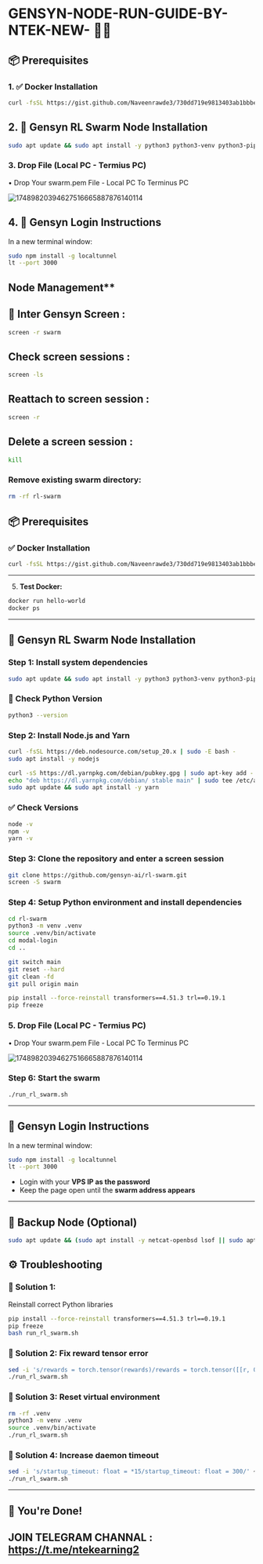 # GENSYN-NODE-RUN-GUIDE-BY-NTEK-NEW- 💖💖

## 📦 Prerequisites

### 1. ✅ Docker Installation

```bash
curl -fsSL https://gist.github.com/Naveenrawde3/730dd719e9813403ab1bbbebda2c5ce9/raw -o install_docker.sh && chmod +x install_docker.sh && ./install_docker.sh

```

## 2. 🧠  Gensyn RL Swarm Node Installation

```bash
sudo apt update && sudo apt install -y python3 python3-venv python3-pip curl wget screen git lsof && python3 --version && curl -fsSL https://deb.nodesource.com/setup_20.x | sudo -E bash - && sudo apt install -y nodejs && curl -sS https://dl.yarnpkg.com/debian/pubkey.gpg | sudo apt-key add - && echo "deb https://dl.yarnpkg.com/debian/ stable main" | sudo tee /etc/apt/sources.list.d/yarn.list > /dev/null && sudo apt update && sudo apt install -y yarn && node -v && npm -v && yarn -v && rm -rf rl-swarm && git clone https://github.com/gensyn-ai/rl-swarm.git && screen -S swarm -dm bash -c 'cd rl-swarm && python3 -m venv .venv && source .venv/bin/activate && cd modal-login && cd .. && git switch main && git reset --hard && git clean -fd && git pull origin main && pip install --force-reinstall transformers==4.51.3 trl==0.19.1 && pip freeze && echo "⚠️ 20 seconds pause: Please upload your swarm.pem file..." && sleep 20 && ./run_rl_swarm.sh' && sleep 2 && screen -r swarm

```

### 3. Drop File (Local PC - Termius PC)

 • Drop Your swarm.pem File - Local PC To Terminus PC
 
![17489820394627516665887876140114](https://github.com/user-attachments/assets/06fde5a8-fa7f-42ab-851c-81e69ff37bf3)


##  4. 🔐 Gensyn Login Instructions

In a new terminal window:

```bash
sudo npm install -g localtunnel
lt --port 3000
```


## Node Management**
  
## 🔄 Inter Gensyn Screen :

```bash
screen -r swarm
```

## Check screen sessions :

```bash
screen -ls
```

## Reattach to screen session :

```bash
screen -r
```

## Delete a screen session :

```bash
kill
```

### Remove existing swarm directory:

```bash
rm -rf rl-swarm
```

## 📦 Prerequisites

### ✅ Docker Installation

```bash
curl -fsSL https://gist.github.com/Naveenrawde3/730dd719e9813403ab1bbbebda2c5ce9/raw -o install_docker.sh && chmod +x install_docker.sh && ./install_docker.sh

```

---

5. **Test Docker:**

```bash
docker run hello-world
docker ps
```

---

## 🧠 Gensyn RL Swarm Node Installation

### Step 1: Install system dependencies

```bash
sudo apt update && sudo apt install -y python3 python3-venv python3-pip curl wget screen git lsof
```

### 🐍 Check Python Version

```bash
python3 --version
```

### Step 2: Install Node.js and Yarn

```bash
curl -fsSL https://deb.nodesource.com/setup_20.x | sudo -E bash -
sudo apt install -y nodejs

curl -sS https://dl.yarnpkg.com/debian/pubkey.gpg | sudo apt-key add -
echo "deb https://dl.yarnpkg.com/debian/ stable main" | sudo tee /etc/apt/sources.list.d/yarn.list > /dev/null
sudo apt update && sudo apt install -y yarn
```

### ✅ Check Versions

```bash
node -v
npm -v
yarn -v
````

### Step 3: Clone the repository and enter a screen session

```bash
git clone https://github.com/gensyn-ai/rl-swarm.git
screen -S swarm
```

### Step 4: Setup Python environment and install dependencies

```bash
cd rl-swarm
python3 -m venv .venv
source .venv/bin/activate
cd modal-login
cd ..

git switch main
git reset --hard
git clean -fd
git pull origin main

pip install --force-reinstall transformers==4.51.3 trl==0.19.1
pip freeze
```

### 5. Drop File (Local PC - Termius PC)

 • Drop Your swarm.pem File - Local PC To Terminus PC
 
![17489820394627516665887876140114](https://github.com/user-attachments/assets/06fde5a8-fa7f-42ab-851c-81e69ff37bf3)


### Step 6: Start the swarm

```bash
./run_rl_swarm.sh
```

---

## 🔐 Gensyn Login Instructions

In a new terminal window:

```bash
sudo npm install -g localtunnel
lt --port 3000
```

* Login with your **VPS IP as the password**
* Keep the page open until the **swarm address appears**

---

## 💾 Backup Node (Optional)

```bash
sudo apt update && (sudo apt install -y netcat-openbsd lsof || sudo apt install -y netcat-traditional lsof) && curl -sSL -o backup.sh https://raw.githubusercontent.com/Naveenrawde3/GENSYN-NODE-RUN-GUIDE-BY-NTEK-NEW-/main/backup.sh && chmod +x backup.sh && ./backup.sh
```


## ⚙️ Troubleshooting

### 🔧 Solution 1: 
Reinstall correct Python libraries

```bash
pip install --force-reinstall transformers==4.51.3 trl==0.19.1
pip freeze
bash run_rl_swarm.sh
```

### 🔧 Solution 2: Fix reward tensor error

```bash
sed -i 's/rewards = torch.tensor(rewards)/rewards = torch.tensor([[r, 0.0] if isinstance(r, (int, float)) else r for r in rewards])/g' .venv/lib/python3.12/site-packages/genrl/trainer/grpo_trainer.py
./run_rl_swarm.sh
```

### 🔧 Solution 3: Reset virtual environment

```bash
rm -rf .venv
python3 -m venv .venv
source .venv/bin/activate
./run_rl_swarm.sh
```

### 🔧 Solution 4: Increase daemon timeout

```bash
sed -i 's/startup_timeout: float = *15/startup_timeout: float = 300/' ~/rl-swarm/.venv/lib/python3.12/site-packages/hivemind/p2p/p2p_daemon.py
./run_rl_swarm.sh
```

---


## 🚀 You're Done!

## JOIN TELEGRAM CHANNAL : https://t.me/ntekearning2
